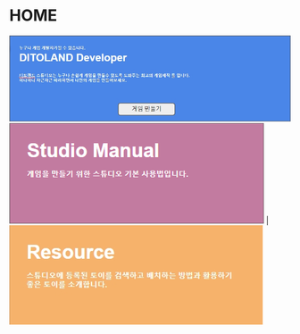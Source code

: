 # HOME

![](.gitbook/assets/20210316_142454.jpg)
![](.gitbook/assets/image.png)  | ![](.gitbook/assets/20210316_142830.jpg)


